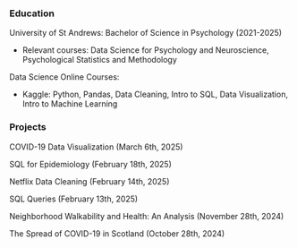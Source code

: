 ### Education 

University of St Andrews: Bachelor of Science in Psychology (2021-2025)  
* Relevant courses: Data Science for Psychology and Neuroscience, Psychological Statistics and Methodology

Data Science Online Courses: 

* Kaggle: Python, Pandas, Data Cleaning, Intro to SQL, Data Visualization, Intro to Machine Learning

### Projects 

COVID-19 Data Visualization (March 6th, 2025) 

SQL for Epidemiology (February 18th, 2025) 

Netflix Data Cleaning (February 14th, 2025) 

SQL Queries (February 13th, 2025) 

Neighborhood Walkability and Health: An Analysis (November 28th, 2024) 

The Spread of COVID-19 in Scotland (October 28th, 2024)



